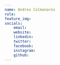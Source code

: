 ```yaml
---
name: Andres Colmenares
role:
feature_img:
socials:
    email:
    website:
    linkedin:
    twitter:
    facebook:
    instagram:
    github:
---
```

